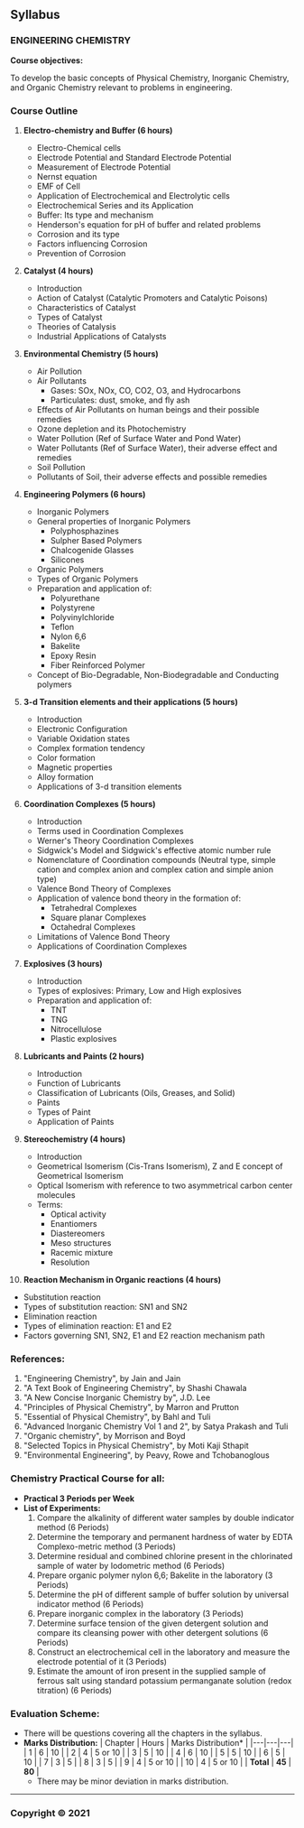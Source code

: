 ## Syllabus

### **ENGINEERING CHEMISTRY**

**Course objectives:** 

To develop the basic concepts of Physical Chemistry, Inorganic Chemistry, and Organic Chemistry relevant to problems in engineering.

### **Course Outline**

1. **Electro-chemistry and Buffer (6 hours)**
   * Electro-Chemical cells
   * Electrode Potential and Standard Electrode Potential
   * Measurement of Electrode Potential
   * Nernst equation
   * EMF of Cell
   * Application of Electrochemical and Electrolytic cells
   * Electrochemical Series and its Application
   * Buffer: Its type and mechanism
   * Henderson's equation for pH of buffer and related problems
   * Corrosion and its type
   * Factors influencing Corrosion
   * Prevention of Corrosion

2. **Catalyst (4 hours)**
   * Introduction
   * Action of Catalyst (Catalytic Promoters and Catalytic Poisons)
   * Characteristics of Catalyst
   * Types of Catalyst
   * Theories of Catalysis
   * Industrial Applications of Catalysts

3. **Environmental Chemistry (5 hours)**
   * Air Pollution
   * Air Pollutants 
      * Gases: SOx, NOx, CO, CO2, O3, and Hydrocarbons
      * Particulates: dust, smoke, and fly ash
   * Effects of Air Pollutants on human beings and their possible remedies
   * Ozone depletion and its Photochemistry
   * Water Pollution (Ref of Surface Water and Pond Water)
   * Water Pollutants (Ref of Surface Water), their adverse effect and remedies
   * Soil Pollution
   * Pollutants of Soil, their adverse effects and possible remedies

4. **Engineering Polymers (6 hours)**
   * Inorganic Polymers
   * General properties of Inorganic Polymers
     * Polyphosphazines 
     * Sulpher Based Polymers
     * Chalcogenide Glasses 
     * Silicones
   * Organic Polymers
   * Types of Organic Polymers
   * Preparation and application of:
     * Polyurethane
     * Polystyrene
     * Polyvinylchloride
     * Teflon
     * Nylon 6,6
     * Bakelite
     * Epoxy Resin
     * Fiber Reinforced Polymer
   * Concept of Bio-Degradable, Non-Biodegradable and Conducting polymers

5. **3-d Transition elements and their applications (5 hours)**
   * Introduction
   * Electronic Configuration
   * Variable Oxidation states 
   * Complex formation tendency 
   * Color formation 
   * Magnetic properties 
   * Alloy formation 
   * Applications of 3-d transition elements

6. **Coordination Complexes (5 hours)**
   * Introduction
   * Terms used in Coordination Complexes
   * Werner's Theory Coordination Complexes
   * Sidgwick's Model and Sidgwick's effective atomic number rule
   * Nomenclature of Coordination compounds (Neutral type, simple cation and complex anion and complex cation and simple anion type)
   * Valence Bond Theory of Complexes
   * Application of valence bond theory in the formation of:
     * Tetrahedral Complexes
     * Square planar Complexes
     * Octahedral Complexes
   * Limitations of Valence Bond Theory
   * Applications of Coordination Complexes

7. **Explosives (3 hours)**
   * Introduction
   * Types of explosives: Primary, Low and High explosives
   * Preparation and application of:
     * TNT
     * TNG
     * Nitrocellulose
     * Plastic explosives

8. **Lubricants and Paints (2 hours)**
   * Introduction
   * Function of Lubricants
   * Classification of Lubricants (Oils, Greases, and Solid)
   * Paints
   * Types of Paint
   * Application of Paints

9. **Stereochemistry (4 hours)**
   * Introduction
   * Geometrical Isomerism (Cis-Trans Isomerism), Z and E concept of Geometrical Isomerism 
   * Optical Isomerism with reference to two asymmetrical carbon center molecules
   * Terms:
     * Optical activity
     * Enantiomers
     * Diastereomers
     * Meso structures
     * Racemic mixture
     * Resolution

10. **Reaction Mechanism in Organic reactions (4 hours)**
   * Substitution reaction
   * Types of substitution reaction: SN1 and SN2
   * Elimination reaction
   * Types of elimination reaction: E1 and E2
   * Factors governing SN1, SN2, E1 and E2 reaction mechanism path

### **References:**

1. "Engineering Chemistry", by Jain and Jain
2. "A Text Book of Engineering Chemistry", by Shashi Chawala
3. "A New Concise Inorganic Chemistry by", J.D. Lee
4. "Principles of Physical Chemistry", by Marron and Prutton
5. "Essential of Physical Chemistry", by Bahl and Tuli
6. "Advanced Inorganic Chemistry Vol 1 and 2", by Satya Prakash and Tuli
7. "Organic chemistry", by Morrison and Boyd
8. "Selected Topics in Physical Chemistry", by Moti Kaji Sthapit
9. "Environmental Engineering", by Peavy, Rowe and Tchobanoglous

### **Chemistry Practical Course for all:**

* **Practical 3 Periods per Week**
* **List of Experiments:**
   1. Compare the alkalinity of different water samples by double indicator method (6 Periods)
   2. Determine the temporary and permanent hardness of water by EDTA Complexo-metric method (3 Periods)
   3. Determine residual and combined chlorine present in the chlorinated sample of water by Iodometric method (6 Periods)
   4. Prepare organic polymer nylon 6,6; Bakelite in the laboratory (3 Periods)
   5. Determine the pH of different sample of buffer solution by universal indicator method (6 Periods)
   6. Prepare inorganic complex in the laboratory (3 Periods)
   7. Determine surface tension of the given detergent solution and compare its cleansing power with other detergent solutions (6 Periods)
   8. Construct an electrochemical cell in the laboratory and measure the electrode potential of it (3 Periods)
   9. Estimate the amount of iron present in the supplied sample of ferrous salt using standard potassium permanganate solution (redox titration) (6 Periods)

### **Evaluation Scheme:**

* There will be questions covering all the chapters in the syllabus. 
* **Marks Distribution:** 
   | Chapter | Hours | Marks Distribution* |
   |---|---|---|
   | 1 | 6 | 10 |
   | 2 | 4 | 5 or 10 |
   | 3 | 5 | 10 |
   | 4 | 6 | 10 |
   | 5 | 5 | 10 |
   | 6 | 5 | 10 |
   | 7 | 3 | 5 |
   | 8 | 3 | 5 |
   | 9 | 4 | 5 or 10 |
   | 10 | 4 | 5 or 10 |
   | **Total** | **45** | **80** | 
   * There may be minor deviation in marks distribution.

***

### **Copyright &copy; 2021** 
